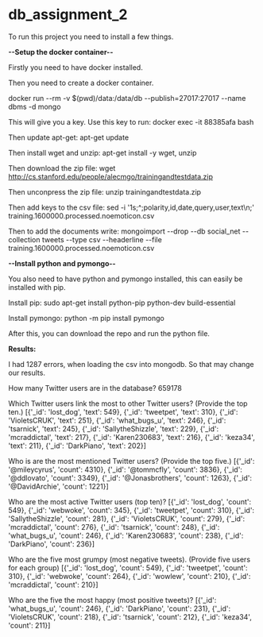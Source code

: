 # db_assignment_2

To run this project you need to install a few things.

**--Setup the docker container--**

Firstly you need to have docker installed.

Then you need to create a docker container.

docker run --rm -v $(pwd)/data:/data/db --publish=27017:27017 --name dbms -d mongo

This will give you a key. Use this key to run: docker exec -it 88385afa bash

Then update apt-get: apt-get update

Then install wget and unzip: apt-get install -y wget, unzip

Then download the zip file: wget http://cs.stanford.edu/people/alecmgo/trainingandtestdata.zip

Then unconpress the zip file: unzip trainingandtestdata.zip

Then add keys to the csv file: sed -i '1s;^;polarity,id,date,query,user,text\n;' training.1600000.processed.noemoticon.csv

Then to add the documents write: mongoimport --drop --db social_net --collection tweets --type csv --headerline --file  training.1600000.processed.noemoticon.csv

**--Install python and pymongo--**

You also need to have python and pymongo installed, this can easily be installed with pip.

Install pip:
sudo apt-get install python-pip python-dev build-essential

Install pymongo:
python -m pip install pymongo

After this, you can download the repo and run the python file.

**Results:**

I had 1287 errors, when loading the csv into mongodb. So that may change our results. 

How many Twitter users are in the database?
659178

Which Twitter users link the most to other Twitter users? (Provide the top ten.)
[{'_id': 'lost_dog', 'text': 549}, {'_id': 'tweetpet', 'text': 310}, {'_id': 'VioletsCRUK', 'text': 251}, {'_id': 'what_bugs_u', 'text': 246}, {'_id': 'tsarnick', 'text': 245}, {'_id': 'SallytheShizzle', 'text': 229}, {'_id': 'mcraddictal', 'text': 217}, {'_id': 'Karen230683', 'text': 216}, {'_id': 'keza34', 'text': 211}, {'_id': 'DarkPiano', 'text': 202}]

Who is are the most mentioned Twitter users? (Provide the top five.)
[{'_id': '@mileycyrus', 'count': 4310}, {'_id': '@tommcfly', 'count': 3836}, {'_id': '@ddlovato', 'count': 3349}, {'_id': '@Jonasbrothers', 'count': 1263}, {'_id': '@DavidArchie', 'count': 1221}]

Who are the most active Twitter users (top ten)?
[{'_id': 'lost_dog', 'count': 549}, {'_id': 'webwoke', 'count': 345}, {'_id': 'tweetpet', 'count': 310}, {'_id': 'SallytheShizzle', 'count': 281}, {'_id': 'VioletsCRUK', 'count': 279}, {'_id': 'mcraddictal', 'count': 276}, {'_id': 'tsarnick', 'count': 248}, {'_id': 'what_bugs_u', 'count': 246}, {'_id': 'Karen230683', 'count': 238}, {'_id': 'DarkPiano', 'count': 236}]

Who are the five most grumpy (most negative tweets). (Provide five users for each group)
[{'_id': 'lost_dog', 'count': 549}, {'_id': 'tweetpet', 'count': 310}, {'_id': 'webwoke', 'count': 264}, {'_id': 'wowlew', 'count': 210}, {'_id': 'mcraddictal', 'count': 210}]

Who are the five the most happy (most positive tweets)?
[{'_id': 'what_bugs_u', 'count': 246}, {'_id': 'DarkPiano', 'count': 231}, {'_id': 'VioletsCRUK', 'count': 218}, {'_id': 'tsarnick', 'count': 212}, {'_id': 'keza34', 'count': 211}]
